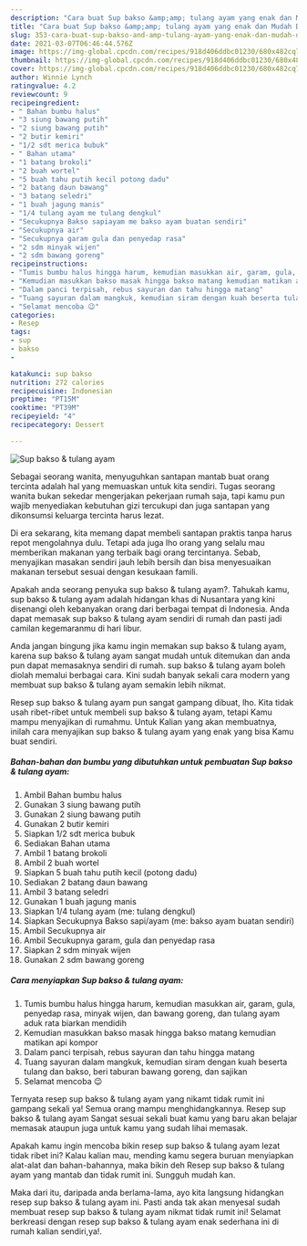 ```yaml
---
description: "Cara buat Sup bakso &amp;amp; tulang ayam yang enak dan Mudah Dibuat"
title: "Cara buat Sup bakso &amp;amp; tulang ayam yang enak dan Mudah Dibuat"
slug: 353-cara-buat-sup-bakso-and-amp-tulang-ayam-yang-enak-dan-mudah-dibuat
date: 2021-03-07T06:46:44.576Z
image: https://img-global.cpcdn.com/recipes/918d406ddbc01230/680x482cq70/sup-bakso-tulang-ayam-foto-resep-utama.jpg
thumbnail: https://img-global.cpcdn.com/recipes/918d406ddbc01230/680x482cq70/sup-bakso-tulang-ayam-foto-resep-utama.jpg
cover: https://img-global.cpcdn.com/recipes/918d406ddbc01230/680x482cq70/sup-bakso-tulang-ayam-foto-resep-utama.jpg
author: Winnie Lynch
ratingvalue: 4.2
reviewcount: 9
recipeingredient:
- " Bahan bumbu halus"
- "3 siung bawang putih"
- "2 siung bawang putih"
- "2 butir kemiri"
- "1/2 sdt merica bubuk"
- " Bahan utama"
- "1 batang brokoli"
- "2 buah wortel"
- "5 buah tahu putih kecil potong dadu"
- "2 batang daun bawang"
- "3 batang seledri"
- "1 buah jagung manis"
- "1/4 tulang ayam me tulang dengkul"
- "Secukupnya Bakso sapiayam me bakso ayam buatan sendiri"
- "Secukupnya air"
- "Secukupnya garam gula dan penyedap rasa"
- "2 sdm minyak wijen"
- "2 sdm bawang goreng"
recipeinstructions:
- "Tumis bumbu halus hingga harum, kemudian masukkan air, garam, gula, penyedap rasa, minyak wijen, dan bawang goreng, dan tulang ayam aduk rata biarkan mendidih"
- "Kemudian masukkan bakso masak hingga bakso matang kemudian matikan api kompor"
- "Dalam panci terpisah, rebus sayuran dan tahu hingga matang"
- "Tuang sayuran dalam mangkuk, kemudian siram dengan kuah beserta tulang dan bakso, beri taburan bawang goreng, dan sajikan"
- "Selamat mencoba 😉"
categories:
- Resep
tags:
- sup
- bakso
- 

katakunci: sup bakso  
nutrition: 272 calories
recipecuisine: Indonesian
preptime: "PT15M"
cooktime: "PT39M"
recipeyield: "4"
recipecategory: Dessert

---
```



![Sup bakso &amp; tulang ayam](https://img-global.cpcdn.com/recipes/918d406ddbc01230/680x482cq70/sup-bakso-tulang-ayam-foto-resep-utama.jpg)

Sebagai seorang wanita, menyuguhkan santapan mantab buat orang tercinta adalah hal yang memuaskan untuk kita sendiri. Tugas seorang  wanita bukan sekedar mengerjakan pekerjaan rumah saja, tapi kamu pun wajib menyediakan kebutuhan gizi tercukupi dan juga santapan yang dikonsumsi keluarga tercinta harus lezat.

Di era  sekarang, kita memang dapat membeli santapan praktis tanpa harus repot mengolahnya dulu. Tetapi ada juga lho orang yang selalu mau memberikan makanan yang terbaik bagi orang tercintanya. Sebab, menyajikan masakan sendiri jauh lebih bersih dan bisa menyesuaikan makanan tersebut sesuai dengan kesukaan famili. 



Apakah anda seorang penyuka sup bakso &amp; tulang ayam?. Tahukah kamu, sup bakso &amp; tulang ayam adalah hidangan khas di Nusantara yang kini disenangi oleh kebanyakan orang dari berbagai tempat di Indonesia. Anda dapat memasak sup bakso &amp; tulang ayam sendiri di rumah dan pasti jadi camilan kegemaranmu di hari libur.

Anda jangan bingung jika kamu ingin memakan sup bakso &amp; tulang ayam, karena sup bakso &amp; tulang ayam sangat mudah untuk ditemukan dan anda pun dapat memasaknya sendiri di rumah. sup bakso &amp; tulang ayam boleh diolah memalui berbagai cara. Kini sudah banyak sekali cara modern yang membuat sup bakso &amp; tulang ayam semakin lebih nikmat.

Resep sup bakso &amp; tulang ayam pun sangat gampang dibuat, lho. Kita tidak usah ribet-ribet untuk membeli sup bakso &amp; tulang ayam, tetapi Kamu mampu menyajikan di rumahmu. Untuk Kalian yang akan membuatnya, inilah cara menyajikan sup bakso &amp; tulang ayam yang enak yang bisa Kamu buat sendiri.

<!--inarticleads1-->

##### Bahan-bahan dan bumbu yang dibutuhkan untuk pembuatan Sup bakso &amp; tulang ayam:

1. Ambil  Bahan bumbu halus
1. Gunakan 3 siung bawang putih
1. Gunakan 2 siung bawang putih
1. Gunakan 2 butir kemiri
1. Siapkan 1/2 sdt merica bubuk
1. Sediakan  Bahan utama
1. Ambil 1 batang brokoli
1. Ambil 2 buah wortel
1. Siapkan 5 buah tahu putih kecil (potong dadu)
1. Sediakan 2 batang daun bawang
1. Ambil 3 batang seledri
1. Gunakan 1 buah jagung manis
1. Siapkan 1/4 tulang ayam (me: tulang dengkul)
1. Siapkan Secukupnya Bakso sapi/ayam (me: bakso ayam buatan sendiri)
1. Ambil Secukupnya air
1. Ambil Secukupnya garam, gula dan penyedap rasa
1. Siapkan 2 sdm minyak wijen
1. Gunakan 2 sdm bawang goreng




<!--inarticleads2-->

##### Cara menyiapkan Sup bakso &amp; tulang ayam:

1. Tumis bumbu halus hingga harum, kemudian masukkan air, garam, gula, penyedap rasa, minyak wijen, dan bawang goreng, dan tulang ayam aduk rata biarkan mendidih
1. Kemudian masukkan bakso masak hingga bakso matang kemudian matikan api kompor
1. Dalam panci terpisah, rebus sayuran dan tahu hingga matang
1. Tuang sayuran dalam mangkuk, kemudian siram dengan kuah beserta tulang dan bakso, beri taburan bawang goreng, dan sajikan
1. Selamat mencoba 😉




Ternyata resep sup bakso &amp; tulang ayam yang nikamt tidak rumit ini gampang sekali ya! Semua orang mampu menghidangkannya. Resep sup bakso &amp; tulang ayam Sangat sesuai sekali buat kamu yang baru akan belajar memasak ataupun juga untuk kamu yang sudah lihai memasak.

Apakah kamu ingin mencoba bikin resep sup bakso &amp; tulang ayam lezat tidak ribet ini? Kalau kalian mau, mending kamu segera buruan menyiapkan alat-alat dan bahan-bahannya, maka bikin deh Resep sup bakso &amp; tulang ayam yang mantab dan tidak rumit ini. Sungguh mudah kan. 

Maka dari itu, daripada anda berlama-lama, ayo kita langsung hidangkan resep sup bakso &amp; tulang ayam ini. Pasti anda tak akan menyesal sudah membuat resep sup bakso &amp; tulang ayam nikmat tidak rumit ini! Selamat berkreasi dengan resep sup bakso &amp; tulang ayam enak sederhana ini di rumah kalian sendiri,ya!.


